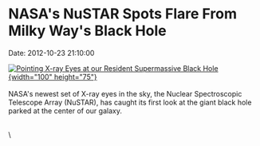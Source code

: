 NASA\'s NuSTAR Spots Flare From Milky Way\'s Black Hole
=======================================================

Date: 2012-10-23 21:10:00

[![Pointing X-ray Eyes at our Resident Supermassive Black
Hole](http://www.jpl.nasa.gov/images/nustar/20121023/pia16214-th.jpg){width="100"
height="75"}](http://www.jpl.nasa.gov/news/news.cfm?release=2012-333&rn=news.xml&rst=3561)\
\
NASA\'s newest set of X-ray eyes in the sky, the Nuclear Spectroscopic
Telescope Array (NuSTAR), has caught its first look at the giant black
hole parked at the center of our galaxy.

\
\
